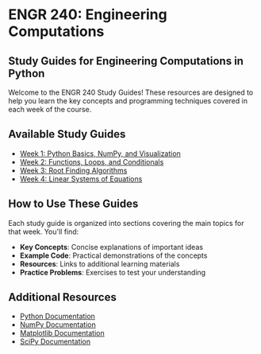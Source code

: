 # ENGR 240: Engineering Computations

## Study Guides for Engineering Computations in Python

Welcome to the ENGR 240 Study Guides! These resources are designed to help you learn the key concepts and programming techniques covered in each week of the course.

## Available Study Guides

- [Week 1: Python Basics, NumPy, and Visualization](week1-study-guide.md)
- [Week 2: Functions, Loops, and Conditionals](week2-study-guide.md)
- [Week 3: Root Finding Algorithms](week3-study-guide.md)
- [Week 4: Linear Systems of Equations](week4-study-guide.md)

## How to Use These Guides

Each study guide is organized into sections covering the main topics for that week. You'll find:

- **Key Concepts**: Concise explanations of important ideas
- **Example Code**: Practical demonstrations of the concepts
- **Resources**: Links to additional learning materials
- **Practice Problems**: Exercises to test your understanding

## Additional Resources

- [Python Documentation](https://docs.python.org/3/)
- [NumPy Documentation](https://numpy.org/doc/stable/)
- [Matplotlib Documentation](https://matplotlib.org/stable/contents.html)
- [SciPy Documentation](https://docs.scipy.org/doc/scipy/reference/)
